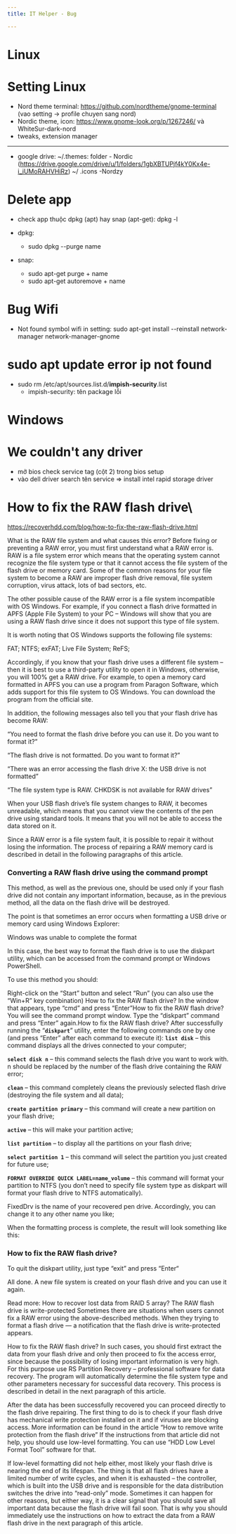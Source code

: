 ```yaml
---
title: IT Helper - Bug

---
```



# Linux
# Setting Linux
- Nord theme terminal: https://github.com/nordtheme/gnome-terminal (vao setting -> profile chuyen sang nord)
- Nordic theme, icon: https://www.gnome-look.org/p/1267246/ và WhiteSur-dark-nord
- tweaks, extension manager
---
- google drive: ~/.themes: folder - Nordic (https://drive.google.com/drive/u/1/folders/1gbXBTUPjf4kY0Kx4e-i_iUMoRAHVHiRz)
                ~/    .icons -Nordzy
# Delete app
- check app thuộc dpkg (apt) hay snap (apt-get): dpkg -l
- dpkg:
    - sudo dpkg --purge name

- snap: 
    - sudo apt-get purge + name
    - sudo apt-get autoremove + name
# Bug Wifi
- Not found symbol wifi in setting: sudo apt-get install --reinstall network-manager network-manager-gnome

# sudo apt update error ip not found
-  sudo rm /etc/apt/sources.list.d/**impish-security**.list
    -  impish-security: tên package lỗi


# Windows
# We couldn't any driver
- mở bios check service tag (cột 2) trong bios setup
- vào dell driver search tên service => install intel rapid storage driver
# How to fix the RAW flash drive\
https://recoverhdd.com/blog/how-to-fix-the-raw-flash-drive.html

What is the RAW file system and what causes this error?
Before fixing or preventing a RAW error, you must first understand what a RAW error is. RAW is a file system error which means that the operating system cannot recognize the file system type or that it cannot access the file system of the flash drive or memory card. Some of the common reasons for your file system to become a RAW are improper flash drive removal, file system corruption, virus attack, lots of bad sectors, etc.

The other possible cause of the RAW error is a file system incompatible with OS Windows. For example, if you connect a flash drive formatted in APFS (Apple File System) to your PC – Windows will show that you are using a RAW flash drive since it does not support this type of file system.

It is worth noting that OS Windows supports the following file systems:

FAT;
NTFS;
exFAT;
Live File System;
ReFS;

Accordingly, if you know that your flash drive uses a different file system – then it is best to use a third-party utility to open it in Windows, otherwise, you will 100% get a RAW drive. For example, to open a memory card formatted in APFS you can use a program from Paragon Software, which adds support for this file system to OS Windows. You can download the program from the official site.

In addition, the following messages also tell you that your flash drive has become RAW:

“You need to format the flash drive before you can use it. Do you want to format it?”

“The flash drive is not formatted. Do you want to format it?”

“There was an error accessing the flash drive X: the USB drive is not formatted”

“The file system type is RAW. CHKDSK is not available for RAW drives”

When your USB flash drive’s file system changes to RAW, it becomes unreadable, which means that you cannot view the contents of the pen drive using standard tools. It means that you will not be able to access the data stored on it.

Since a RAW error is a file system fault, it is possible to repair it without losing the information. The process of repairing a RAW memory card is described in detail in the following paragraphs of this article.
### Converting a RAW flash drive using the command prompt
This method, as well as the previous one, should be used only if your flash drive did not contain any important information, because, as in the previous method, all the data on the flash drive will be destroyed.

The point is that sometimes an error occurs when formatting a USB drive or memory card using Windows Explorer:

Windows was unable to complete the format

In this case, the best way to format the flash drive is to use the diskpart utility, which can be accessed from the command prompt or Windows PowerShell.

To use this method you should:

 Right-click on the “Start” button and select “Run” (you can also use the “Win+R” key combination)
How to fix the RAW flash drive?
In the window that appears, type “cmd” and press “Enter”How to fix the RAW flash drive?
You will see the command prompt window. Type the “diskpart” command and press “Enter” again.How to fix the RAW flash drive?
After successfully running the “**`diskpart`**” utility, enter the following commands one by one (and press “Enter” after each command to execute it):
**`list disk`**
– this command displays all the drives connected to your computer;

**`select disk n`**
– this command selects the flash drive you want to work with. n should be replaced by the number of the flash drive containing the RAW error;

**`clean`**
– this command completely cleans the previously selected flash drive (destroying the file system and all data);

**`create partition primary`**
– this command will create a new partition on your flash drive;

**`active`**
– this will make your partition active;

**`list partition`**
– to display all the partitions on your flash drive;

**`select partition 1`**
– this command will select the partition you just created for future use;

**`FORMAT OVERRIDE QUICK LABEL=name_volume`**
– this command will format your partition to NTFS (you don’t need to specify file system type as diskpart will format your flash drive to NTFS automatically).

FixedDrv is the name of your recovered pen drive. Accordingly, you can change it to any other name you like;

When the formatting process is complete, the result will look something like this:

### How to fix the RAW flash drive?
To quit the diskpart utility, just type “exit” and press “Enter“

All done. A new file system is created on your flash drive and you can use it again.

Read more:  How to recover lost data from RAID 5 array?
The RAW flash drive is write-protected
Sometimes there are situations when users cannot fix a RAW error using the above-described methods. When they trying to format a flash drive — a notification that the flash drive is write-protected appears.

How to fix the RAW flash drive?
In such cases, you should first extract the data from your flash drive and only then proceed to fix the access error, since because the possibility of losing important information is very high. For this purpose use RS Partition Recovery – professional software for data recovery. The program will automatically determine the file system type and other parameters necessary for successful data recovery. This process is described in detail in the next paragraph of this article.

After the data has been successfully recovered you can proceed directly to the flash drive repairing. The first thing to do is to check if your flash drive has mechanical write protection installed on it and if viruses are blocking access. More information can be found in the article “How to remove write protection from the flash drive” If the instructions from that article did not help, you should use low-level formatting. You can use “HDD Low Level Format Tool” software for that.

If low-level formatting did not help either, most likely your flash drive is nearing the end of its lifespan. The thing is that all flash drives have a limited number of write cycles, and when it is exhausted – the controller, which is built into the USB drive and is responsible for the data distribution switches the drive into “read-only” mode. Sometimes it can happen for other reasons, but either way, it is a clear signal that you should save all important data because the flash drive will fail soon. That is why you should immediately use the instructions on how to extract the data from a RAW flash drive in the next paragraph of this article.